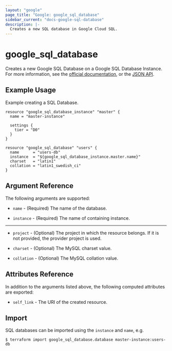 ```yaml
---
layout: "google"
page_title: "Google: google_sql_database"
sidebar_current: "docs-google-sql-database"
description: |-
  Creates a new SQL database in Google Cloud SQL.
---
```


# google\_sql\_database

Creates a new Google SQL Database on a Google SQL Database Instance. For more information, see the [official documentation](https://cloud.google.com/sql/), or the [JSON API](https://cloud.google.com/sql/docs/admin-api/v1beta4/databases).

## Example Usage

Example creating a SQL Database.

```hcl
resource "google_sql_database_instance" "master" {
  name = "master-instance"

  settings {
    tier = "D0"
  }
}

resource "google_sql_database" "users" {
  name      = "users-db"
  instance  = "${google_sql_database_instance.master.name}"
  charset   = "latin1"
  collation = "latin1_swedish_ci"
}
```

## Argument Reference

The following arguments are supported:

* `name` - (Required) The name of the database.

* `instance` - (Required) The name of containing instance.

- - -

* `project` - (Optional) The project in which the resource belongs. If it
    is not provided, the provider project is used.

* `charset` - (Optional) The MySQL charset value.

* `collation` - (Optional) The MySQL collation value.

## Attributes Reference

In addition to the arguments listed above, the following computed attributes are
exported:

* `self_link` - The URI of the created resource.

## Import

SQL databases can be imported using the `instance` and `name`, e.g.

```
$ terraform import google_sql_database.database master-instance:users-db
```
